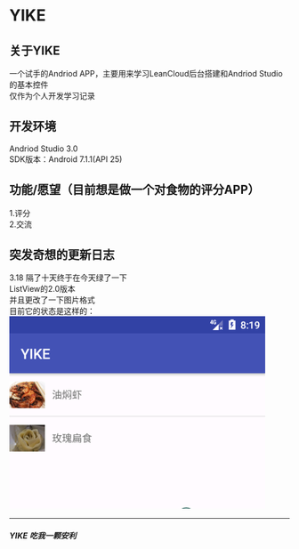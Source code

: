 # YIKE

## 关于YIKE

  一个试手的Andriod APP，主要用来学习LeanCloud后台搭建和Andriod Studio的基本控件<br>
  仅作为个人开发学习记录
  
## 开发环境
  Andriod Studio 3.0<br>
  SDK版本：Android 7.1.1(API 25)<br>
  
## 功能/愿望（目前想是做一个对食物的评分APP）
  1.评分<br>
  2.交流
  
## 突发奇想的更新日志
3.18 
隔了十天终于在今天绿了一下<br>
ListView的2.0版本<br>
并且更改了一下图片格式<br>
目前它的状态是这样的：<br>
![image](https://raw.githubusercontent.com/whunting/YIKE/master/Sample/sample1.png)

----------
##### YIKE  吃我一颗安利
